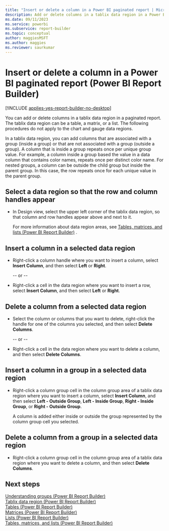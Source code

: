 ```yaml
---
title: "Insert or delete a column in a Power BI paginated report | Microsoft Docs"
description: Add or delete columns in a tablix data region in a Power BI paginated report. In Power BI Report Builder, the tablix data region can be a table, a matrix, or a list.
ms.date: 09/11/2023
ms.service: powerbi
ms.subservice: report-builder
ms.topic: conceptual
author: maggiesMSFT
ms.author: maggies
ms.reviewer: saurkumar
---
```

# Insert or delete a column in a Power BI paginated report (Power BI Report Builder)

[!INCLUDE [applies-yes-report-builder-no-desktop](../../includes/applies-yes-report-builder-no-desktop.md)]

  You can add or delete columns in a tablix data region in a paginated report. The tablix data region can be a table, a matrix, or a list. The following procedures do not apply to the chart and gauge data regions.  
  
 In a tablix data region, you can add columns that are associated with a group (inside a group) or that are not associated with a group (outside a group). A column that is inside a group repeats once per unique group value. For example, a column inside a group based the value in a data column that contains color names, repeats once per distinct color name. For nested groups, a column can be outside the child group but inside the parent group. In this case, the row repeats once for each unique value in the parent group.  
  
  
## Select a data region so that the row and column handles appear  
  
-   In Design view, select the upper left corner of the tablix data region, so that column and row handles appear above and next to it.  
  
     For more information about data region areas, see [Tables, matrices, and lists &#40;Power BI Report Builder&#41;](../../paginated-reports/report-builder-tables-matrices-lists.md) .  
  
## Insert a column in a selected data region  
  
-   Right-click a column handle where you want to insert a column, select **Insert Column**, and then select **Left** or **Right**.  
  
     -- or --  
  
-   Right-click a cell in the data region where you want to insert a row, select **Insert Column**, and then select **Left** or **Right**.  
  
## Delete a column from a selected data region  
  
-   Select the column or columns that you want to delete, right-click the handle for one of the columns you selected, and then select **Delete Columns**.  
  
     -- or --  
  
-   Right-click a cell in the data region where you want to delete a column, and then select **Delete Columns**.  
  
## Insert a column in a group in a selected data region  
  
-   Right-click a column group cell in the column group area of a tablix data region where you want to insert a column, select **Insert Column**, and then select **Left - Outside Group**, **Left - Inside Group**, **Right - Inside Group**, or **Right - Outside Group**.  
  
     A column is added either inside or outside the group represented by the column group cell you selected.  
  
## Delete a column from a group in a selected data region  
  
-   Right-click a column group cell in the column group area of a tablix data region where you want to delete a column, and then select **Delete Columns**.  
  
## Next steps  
 [Understanding groups &#40;Power BI Report Builder&#41;](../../paginated-reports/report-design/understand-groups-report-builder.md)   
 [Tablix data region &#40;Power BI Report Builder&#41;](../../paginated-reports/report-builder-tables-matrices-lists.md)   
 [Tables &#40;Power BI Report Builder&#41;](/sql/reporting-services/report-design/tables-report-builder-and-ssrs)   
 [Matrices &#40;Power BI Report Builder&#41;](/sql/reporting-services/report-design/create-a-matrix-report-builder-and-ssrs)   
 [Lists &#40;Power BI Report Builder&#41;](/sql/reporting-services/report-design/create-invoices-and-forms-with-lists-report-builder-and-ssrs)   
 [Tables, matrices, and lists &#40;Power BI Report Builder&#41;](../../paginated-reports/report-builder-tables-matrices-lists.md)   
  
  
